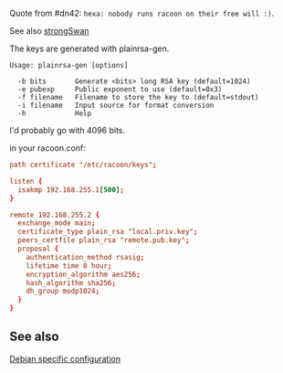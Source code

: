 Quote from #dn42: `hexa: nobody runs racoon on their free will :)`.

See also [strongSwan](/howto/IPsecWithPublicKeys/strongSwan5Example)

The keys are generated with plainrsa-gen.

```
Usage: plainrsa-gen [options]

  -b bits       Generate <bits> long RSA key (default=1024)
  -e pubexp     Public exponent to use (default=0x3)
  -f filename   Filename to store the key to (default=stdout)
  -i filename   Input source for format conversion
  -h            Help
```
I'd probably go with 4096 bits.


in your racoon.conf:
```conf
path certificate "/etc/racoon/keys";

listen {
  isakmp 192.168.255.1[500];
}

remote 192.168.255.2 {
  exchange_mode main;
  certificate_type plain_rsa "local.priv.key";
  peers_certfile plain_rsa "remote.pub.key";
  proposal {
    authentication_method rsasig;
    lifetime time 8 hour;
    encryption_algorithm aes256;
    hash_algorithm sha256;
    dh_group modp1024;
  }
}
```

## See also

[Debian specific configuration](/howto/IPsecWithPublicKeys/GRE-plus-IPsec-Debian)
